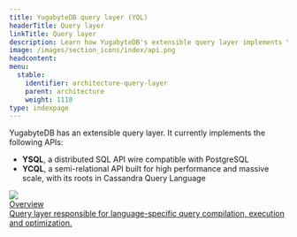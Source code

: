 ```yaml
---
title: YugabyteDB query layer (YQL)
headerTitle: Query layer
linkTitle: Query layer
description: Learn how YugabyteDB's extensible query layer implements YSQL and YCQL.
image: /images/section_icons/index/api.png
headcontent:
menu:
  stable:
    identifier: architecture-query-layer
    parent: architecture
    weight: 1110
type: indexpage
---
```


YugabyteDB has an extensible query layer. It currently implements the following APIs:

* **YSQL**, a distributed SQL API wire compatible with PostgreSQL
* **YCQL**, a semi-relational API built for high performance and massive scale, with its roots in Cassandra Query Language

<div class="row">

 <div class="col-12 col-md-6 col-lg-12 col-xl-6">
    <a class="section-link icon-offset" href="overview/">
      <div class="head">
        <img class="icon" src="/images/section_icons/architecture/concepts/query_layer.png" aria-hidden="true" />
        <div class="title">Overview</div>
      </div>
      <div class="body">
        Query layer responsible for language-specific query compilation, execution and optimization.
      </div>
    </a>
  </div>

</div>
